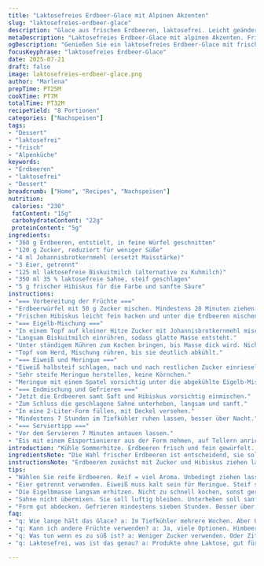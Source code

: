 ```yaml
---
title: "Laktosefreies Erdbeer-Glace mit Alpinen Akzenten"
slug: "laktosefreies-erdbeer-glace"
description: "Glace aus frischen Erdbeeren, laktosefrei. Leicht geändert mit weniger Zucker, mehr Erdbeeren. Eiweiß und Eigelb getrennt, Meringue zu steifen Spitzen geschlagen. Biskuitwasser ersetzt Milchersatz, statt Maisstärke Johannisbrotkernmehl. Am Ende Schlagsahne vorsichtig untergehoben. Kalt stellen über Nacht. 2-Liter-Form. Kleine Fruchtwürfel drin. Sanft vor dem Servieren antauen lassen."
metaDescription: "Laktosefreies Erdbeer-Glace mit alpinen Akzenten. Frisch, fruchtig. Kein Frust mit Laktose. Einfach, sättigend und perfekt für den Sommer."
ogDescription: "Genießen Sie ein laktosefreies Erdbeer-Glace mit frischen, reifen Erdbeeren. Alpine Akzente für ein unverwechselbares Geschmackserlebnis."
focusKeyphrase: "laktosefreies Erdbeer-Glace"
date: 2025-07-21
draft: false
image: laktosefreies-erdbeer-glace.png
author: "Marlena"
prepTime: PT25M
cookTime: PT7M
totalTime: PT32M
recipeYield: "8 Portionen"
categories: ["Nachspeisen"]
tags:
- "Dessert"
- "laktosefrei"
- "frisch"
- "Alpenküche"
keywords:
- "Erdbeeren"
- "laktosefrei"
- "Dessert"
breadcrumb: ["Home", "Recipes", "Nachspeisen"]
nutrition: 
 calories: "230"
 fatContent: "15g"
 carbohydrateContent: "22g"
 proteinContent: "5g"
ingredients:
- "360 g Erdbeeren, entstielt, in feine Würfel geschnitten"
- "120 g Zucker, reduziert für weniger Süße"
- "4 ml Johannisbrotkernmehl (ersetzt Maisstärke)"
- "3 Eier, getrennt"
- "125 ml laktosefreie Biskuitmilch (alternative zu Kuhmilch)"
- "350 ml 35 % laktosefreie Sahne, steif geschlagen"
- "5 g frischer Hibiskus für die Farbe und sanfte Säure"
instructions:
- "=== Vorbereitung der Früchte ==="
- "Erdbeerwürfel mit 50 g Zucker mischen. Mindestens 20 Minuten ziehen lassen, so entsteht Saft."
- "Frischen Hibiskus leicht fein hacken und unter die Erdbeeren mischen, gibt leicht herb-säuerlichen Ton."
- "=== Eigelb-Mischung ==="
- "In einem Topf auf kleiner Hitze Zucker mit Johannisbrotkernmehl mischen, langsam mit dem Eigelb verquirlen."
- "Langsam Biskuitmilch einrühren, sodass glatte Masse entsteht."
- "Unter ständigem Rühren zum Kochen bringen, bis Masse dick wird. Nicht überkochen."
- "Topf vom Herd, Mischung rühren, bis sie deutlich abkühlt."
- "=== Eiweiß und Meringue ==="
- "Eiweiß halbsteif schlagen, nach und nach restlichen Zucker einrieseln lassen."
- "Sehr steife Meringue herstellen, keine Körnchen."
- "Meringue mit einem Spatel vorsichtig unter die abgekühlte Eigelb-Mischung heben."
- "=== Endmischung und Gefrieren ==="
- "Jetzt die Erdbeeren samt Saft und Hibiskus vorsichtig einmischen."
- "Zum Schluss die geschlagene Sahne unterheben, langsam und sanft."
- "In eine 2-Liter-Form füllen, mit Deckel versehen."
- "Mindestens 7 Stunden im Tiefkühler ruhen lassen, besser über Nacht."
- "=== Serviertipp ==="
- "Vor dem Servieren 7 Minuten antauen lassen."
- "Eis mit einem Eisportionierer aus der Form nehmen, auf Tellern anrichten."
introduction: "Kühle Sommerhitze. Erdbeeren frisch und fein gewürfelt. Darauf Zucker, aber weniger als sonst. Süße reduziert, damit der Geschmack mehr strahlt. Hibiskus als Geheimzutat, sanft herb und farblich fein. Eier getrennt, wie beim klassischen Glace, luftige Meringue für Leichtigkeit. Milch ersetzt durch laktosefreie Biskuitmilch, typisch für ländliche Alpenküche, wo frische Milch selten direkt verfügbar ist. Johannisbrotkernmehl als Verdicker, traditioneller Ersatz. Sahne darf nicht fehlen, aber laktosefrei. Alles sehr sanft gemischt. Gefrieren über Nacht, dann schneiden, portionieren. Vor dem Essen an der Luft etwas temperieren lassen, duftet, sieht fast schon wie ein Kuchen aus. Schweizer Alpen im Sommer, fruchtig und weich. Keine schnelle Massenproduktion, sondern Sorgfalt. Einfaches Dessert, minimal Anpassungen nach lokalem Vorrat. Kein Frust mit Laktose, trotzdem cremig. Kühl und frisch, dabei alpin und natürlich."
ingredientsNote: "Die Wahl frischer Erdbeeren ist entscheidend, sie sollen reif sein und viel Aroma mitbringen. Weniger Zucker sorgt für mehr Fruchteigengeschmack – hier reduziert, um nicht zu süß zu werden. Johannisbrotkernmehl statt Maisstärke bringt andere Textur; dieses Verdickungsmittel stammt aus der mediterranen und Alpenregion und wurde adaptiert. Ei getrennt verwenden – so bringt Meringue Leichtigkeit in das Glace und gibt Stabilität. Laktosefreie Biskuitmilch ist ein lokaler Twist, oft in Alphütten zu finden, leicht süßlich. Die Sahne bleibt klassisch 35 %, aber auch laktosefrei für Verträglichkeit. Der Stich Hibiskus, frisch oder getrocknet, fügt Farbe und leichte Säure. Wichtig: sanft unterheben, damit Luft drin bleibt. Konservierungsstoffe werden vermieden, Natur pur. Ideal für Vegetarier, glutenfrei und nussfrei."
instructionsNote: "Erdbeeren zunächst mit Zucker und Hibiskus ziehen lassen, so verbinden sich die Aromen gut. Die Eigelbmasse vorbereiten: Zucker und Johannisbrotkernmehl langsam erwärmen, Nicht zu heiß, damit die Eier nicht gerinnen. Laktosefreie Biskuitmilch stets unterrühren für geschmeidige Textur. Nach dem Eindicken über Hitze die Mischung unbedingt abkühlen lassen – zu warm sonst Eiweiß nicht steif. Eiweiß zu Meringue schlagen, steter Zuckerzufluss erzeugt glänzende Spitzen. Meringue unter die Eigelbcreme heben, langsam, damit Luftigkeit nicht verloren geht. Erdbeeren und Saft mit Hibiskus mischen, vorsichtig einarbeiten. Ganze Masse mit der Sahne vermengen, nicht überarbeiten – Sahne soll kristallisieren. In 2-Liter-Form, Deckel drauf, gefrieren über 7 Stunden, besser 12. Vor Servieren antauen lassen, leichteres Portionieren. Nicht direkt gefrieren, besser Qualität."
tips:
- "Wählen Sie reife Erdbeeren. Reif = viel Aroma. Unbedingt ziehen lassen mit Zucker. 20 Minuten minimum. Aromen ziehen gut ein. Hibiskus fein hacken, fügt Farbe hinzu. Vor dem Verarbeiten mischen mit Erdbeeren."
- "Eier getrennt verwenden. Eiweiß muss kalt sein für Meringue. Steif schlagen. Nach und nach Zucker einrieseln lassen. Dadurch Luftigkeit. Meringue ohne Körnchen, dann wird das Glace leicht."
- "Die Eigelbmasse langsam erhitzen. Nicht zu schnell kochen, sonst gerinnt das Ei. Abkühlen lassen, wichtig. Bei zu warmer Mischung bleibt das Eiweiß nicht steif. Alles gut miteinander verbinden, aber vorsichtig."
- "Sahne nicht übermixen. Sie soll luftig bleiben. Unterheben soll sanft geschehen. Erdbeeren und Hibiskus rein, vorsichtig umrühren. Einmal durchmischen, nicht zu lange. Textur entscheidend."
- "Form gut abdecken. Gefrieren mindestens sieben Stunden. Besser über Nacht. Vor dem Servieren antauen lassen. 7 Minuten reicht, dann lässt sich das Glace leicht portionieren. Es sieht besser aus."
faq:
- "q: Wie lange hält das Glace? a: Im Tiefkühler mehrere Wochen. Aber Qualität leidet nach ein paar Tagen. Am besten frisch genießen. Lagern bei -18 Grad."
- "q: Kann ich andere Früchte verwenden? a: Ja, viele Optionen. Himbeeren, Brombeeren, oder sogar Aprikosen. Jedes Obst bringt eigene Note. Achten auf die Süße;"
- "q: Was tun wenn es zu süß ist? a: Weniger Zucker verwenden. Oder Zitrone oder Limette hinzufügen. Deren Säure kann Balance schaffen. Ein wenig Experimentieren."
- "q: Laktosefrei, was ist das genau? a: Produkte ohne Laktose, gut für viele. Hier laktosefreie Sahne und Milch. Keine Bauchschmerzen mehr. Ideal für Allergiker, keine Beschwerden."

---
```

